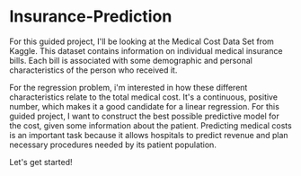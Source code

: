 # Insurance-Prediction

For this guided project, I'll be looking at the Medical Cost Data Set from Kaggle. This dataset contains information on individual medical insurance bills. Each bill is associated with some demographic and personal characteristics of the person who received it.

For the regression problem, i'm interested in how these different characteristics relate to the total medical cost. It's a continuous, positive number, which makes it a good candidate for a linear regression. For this guided project, I want to construct the best possible predictive model for the cost, given some information about the patient. Predicting medical costs is an important task because it allows hospitals to predict revenue and plan necessary procedures needed by its patient population.

Let's get started!
